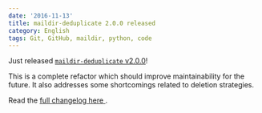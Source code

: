 ```yaml
---
date: '2016-11-13'
title: maildir-deduplicate 2.0.0 released
category: English
tags: Git, GitHub, maildir, python, code
---
```


Just released [`maildir-deduplicate`
v2.0.0](https://pypi.python.org/pypi/maildir-deduplicate/2.0.0)!

This is a complete refactor which should improve maintainability for the
future. It also addresses some shortcomings related to deletion strategies.

Read the [full changelog here
](https://github.com/kdeldycke/maildir-deduplicate/blob/v2.0.0/CHANGES.rst#changelog).
